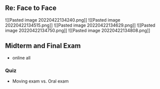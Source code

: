 ## Re: Face to Face
![[Pasted image 20220422134240.png]]
![[Pasted image 20220422134515.png]]
![[Pasted image 20220422134629.png]]
![[Pasted image 20220422134750.png]]
![[Pasted image 20220422134808.png]]

## Midterm and Final Exam
- online all

### Quiz
- Moving exam vs. Oral exam

